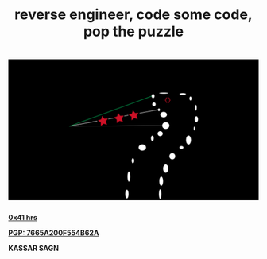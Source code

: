 <h1 align="center">reverse engineer, code some code, pop the puzzle</h1>
<h1 align="center"><img src="logo.jpeg" /></h1>

[**0x41 hrs**](https://www.youtube.com/watch?v=GmlnQMT9Eno)

[**PGP: 7665A200F554B62A**](https://keybase.io/tjkr0wn/pgp_keys.asc)

__KASSAR SAGN__
